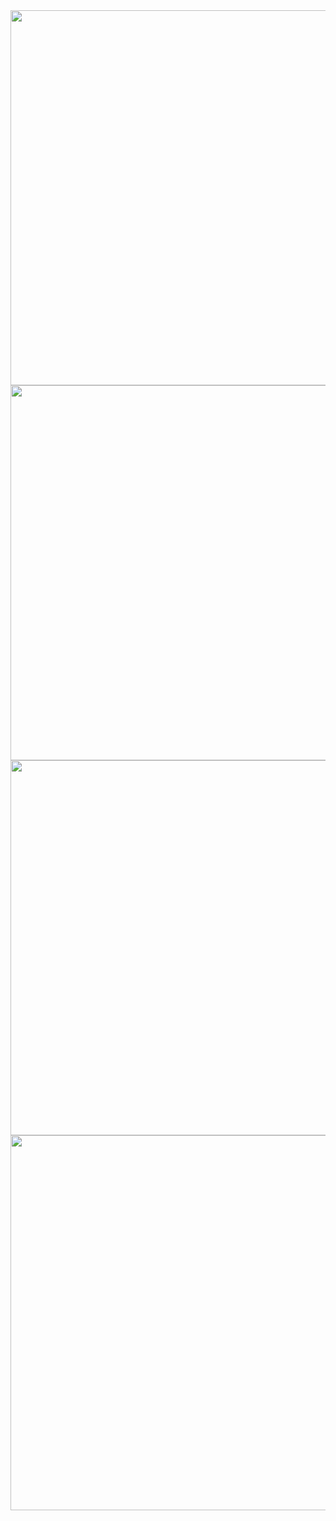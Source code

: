 <div>
  <img src="https://github.com/user-attachments/assets/759b82ee-a9e9-496d-946d-7f34278c201f" width="600" height="600">
  <img src="https://github.com/user-attachments/assets/f8951580-3ca7-4101-bc10-2b005ef5f47c" width="600" height="600">
  <img src="https://github.com/user-attachments/assets/f84a41bd-8990-42f4-a85e-d38911148af0" width="600" height="600">
  <img src="https://github.com/user-attachments/assets/85b8ece4-08d5-49b3-bf63-8441fadc14b5" width="600" height="600">
</div>
 
   


